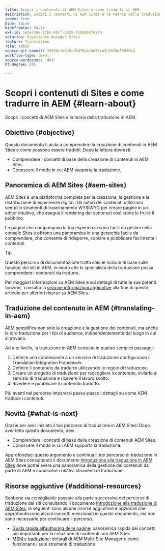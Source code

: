 ```yaml
---
title: Scopri i contenuti di AEM Sites e come tradurli in AEM
description: Scopri i concetti di AEM Sites e la teoria della traduzione in AEM.
index: true
hide: false
hidefromtoc: false
exl-id: 1e5e739a-1fbd-49cf-b529-335696d7e2f4
solution: Experience Manager Sites
feature: Translation
role: Admin
source-git-commit: 10580c1b045c86d76ab2b871ca3c0b7de6683044
workflow-type: tm+mt
source-wordcount: '491'
ht-degree: 88%

---
```


# Scopri i contenuti di Sites e come tradurre in AEM {#learn-about}

Scopri i concetti di AEM Sites e la teoria della traduzione in AEM.

## Obiettivo {#objective}

Questo documento ti aiuta a comprendere la creazione di contenuti in AEM Sites e come possono essere tradotti. Dopo la lettura dovresti:

* Comprendere i concetti di base della creazione di contenuti in AEM Sites.
* Conoscere il modo in cui AEM supporta la traduzione.

## Panoramica di AEM Sites {#aem-sites}

AEM Sites è una piattaforma completa per la creazione, la gestione e la distribuzione di esperienze digitali. Gli autori dei contenuti utilizzano semplici strumenti di trascinamento WYSIWYG per creare pagine in un editor intuitivo, che esegue il rendering dei contenuti così come lo fruirà il pubblico.

Le pagine che compongono la tua esperienza sono facili da gestire nella console Sites e offrono una panoramica in una gerarchia facile da comprendere, che consente di ridisporre, copiare e pubblicare facilmente i contenuti.

>[!TIP]
>
>Questo percorso di documentazione tratta solo le nozioni di base sulle funzioni dei siti in AEM, in modo che lo specialista della traduzione possa comprendere i contenuti da tradurre.
>
>Per maggiori informazioni su AEM Sites e sui dettagli di tutte le sue potenti funzioni, consulta la [sezione informazioni aggiuntive](#additional-information) alla fine di questo articolo per ulteriori risorse su AEM Sites.

## Traduzione del contenuto in AEM {#translating-in-aem}

AEM semplifica non solo la creazione e la gestione dei contenuti, ma anche la loro traduzione per i tipi di audience, indipendentemente dal luogo in cui si trovano.

Ad alto livello, la traduzione in AEM consiste in quattro semplici passaggi:

1. Definire una connessione a un servizio di traduzione configurando il Translation Integration Framework.
1. Definire il contenuto da tradurre utilizzando le regole di traduzione.
1. Creare un progetto di traduzione per raccogliere il contenuto, inviarlo al servizio di traduzione e ricevere il lavoro svolto.
1. Rivedere e pubblicare il contenuto tradotto.


Più avanti nel percorso imparerai passo-passo i dettagli su come AEM traduce i contenuti.

## Novità {#what-is-next}

Grazie per aver iniziato il tuo percorso di traduzione in AEM Sites! Dopo aver letto questo documento, devi:

* Comprendere i concetti di base della creazione di contenuti AEM Sites.
* Conoscere il modo in cui AEM supporta la traduzione.

Approfondisci questo argomento e continua il tuo percorso di traduzione in AEM Sites consultando il documento [Introduzione alla traduzione in AEM Sites](getting-started.md) dove potrai avere una panoramica della gestione dei contenuti da parte di AEM e conoscere i relativi strumenti di traduzione.

## Risorse aggiuntive {#additional-resources}

Sebbene sia consigliabile passare alla parte successiva del percorso di traduzione dei siti consultando il documento [Introduzione alla traduzione di AEM Sites](getting-started.md), le seguenti sono alcune risorse aggiuntive e opzionali che approfondiscono alcuni concetti menzionati in questo documento, ma non sono necessarie per continuare il percorso.

* [Guida rapida all’authoring delle pagine](/help/sites-cloud/authoring/quick-start.md): panoramica rapida dei concetti più importanti per la creazione di contenuti con AEM Sites
* [MSM e traduzione](/help/sites-cloud/administering/msm-and-translation.md): dettagli di AEM Multi-Site Manager e come funzionano i suoi strumenti di traduzione
